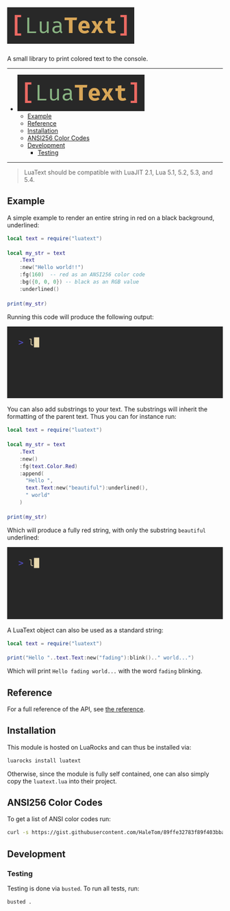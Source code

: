 # ![LuaText](./assets/logo.png)

A small library to print colored text to the console.

---

<!--toc:start-->
- [![LuaText](./assets/logo.png)](#luatextassetslogopng)
  - [Example](#example)
  - [Reference](#reference)
  - [Installation](#installation)
  - [ANSI256 Color Codes](#ansi256-color-codes)
  - [Development](#development)
    - [Testing](#testing)
<!--toc:end-->

---

> LuaText should be compatible with LuaJIT 2.1, Lua 5.1, 5.2, 5.3, and 5.4.

## Example

A simple example to render an entire string in red on a black background, underlined:

```lua
local text = require("luatext")

local my_str = text
    .Text
    :new("Hello world!!")
    :fg(160)  -- red as an ANSI256 color code
    :bg({0, 0, 0}) -- black as an RGB value
    :underlined()

print(my_str)
```

Running this code will produce the following output:

![Output from a simple example](assets/simple.gif)

You can also add substrings to your text. The substrings will inherit the formatting of the parent
text. Thus you can for instance run:

```lua
local text = require("luatext")

local my_str = text
    .Text
    :new()
    :fg(text.Color.Red)
    :append(
      "Hello ",
      text.Text:new("beautiful"):underlined(),
      " world"
    )

print(my_str)
```

Which will produce a fully red string, with only the substring `beautiful` underlined:

![Output from an example with substrings](assets/substrings.gif)

A LuaText object can also be used as a standard string:

```lua
local text = require("luatext")

print("Hello "..text.Text:new("fading"):blink().." world...")
```

Which will print `Hello fading world...` with the word `fading` blinking.

## Reference

For a full reference of the API, see [the reference](/docs/reference.md).

## Installation

This module is hosted on LuaRocks and can thus be installed via:

```bash
luarocks install luatext
```

Otherwise, since the module is fully self contained, one can also simply copy the `luatext.lua` into
their project.

## ANSI256 Color Codes

To get a list of ANSI color codes run:

```bash
curl -s https://gist.githubusercontent.com/HaleTom/89ffe32783f89f403bba96bd7bcd1263/raw/e50a28ec54188d2413518788de6c6367ffcea4f7/print256colours.sh | bash
```

## Development

### Testing

Testing is done via `busted`. To run all tests, run:

```bash
busted .
```
